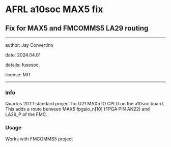 # AFRL a10soc MAX5 fix
## Fix for MAX5 and FMCOMMS5 LA29 routing
---

   author: Jay Convertino  
   
   date: 2024.04.01
   
   details: fusesoc.  
   
   license: MIT   
   
---

### Info
  Quartus 20.1.1 standard project for U21 MAX5 IO CPLD on the a10soc board. This
  adds a route between MAX5 fpgaio_n[10] (FPGA PIN AN22) and LA29_P of the FMC.

### Usage
  Works with FMCOMMS5 project

